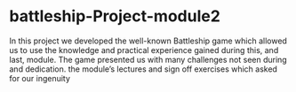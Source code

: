 # battleship-Project-module2
In this project we developed the well-known Battleship game which allowed us to use the knowledge and practical experience gained during this, and last, module. The game presented us with many challenges not seen during and dedication. the module’s lectures and sign off exercises which asked for our ingenuity
